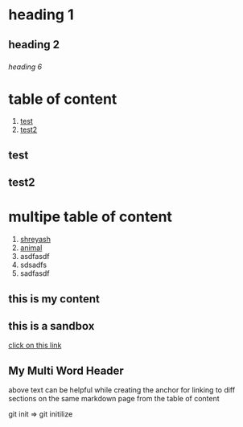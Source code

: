 # heading 1
## heading 2
### 
###### heading 6

# table of content

1. [test](#test)
2. [test2](#test2)




## test
## test2

# multipe table of content
1. [shreyash](#as)
2. [animal](#nn)
3. asdfasdf
4. sdsadfs
5. sadfasdf



## this is my content  <a id="as"> </a>


## this is a sandbox <a id="nn"> </a>


[click on this link](#my-multi-word-header)

## My Multi Word Header
above text can be helpful while creating the anchor for linking to diff sections on the same markdown page from the table of content


git init => git initilize





